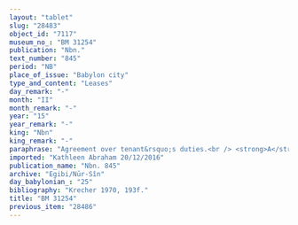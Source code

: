 ```yaml
---
layout: "tablet"
slug: "28483"
object_id: "7117"
museum_no_: "BM 31254"
publication: "Nbn."
text_number: "845"
period: "NB"
place_of_issue: "Babylon city"
type_and_content: "Leases"
day_remark: "-"
month: "II"
month_remark: "-"
year: "15"
year_remark: "-"
king: "Nbn"
king_remark: "-"
paraphrase: "Agreement over tenant&rsquo;s duties.<br /> <strong>A</strong>,<strong> C</strong>&rsquo;s slave, rents a house belonging to <strong>B<sub>1</sub></strong>, <strong><sup>f</sup>B<sub>2</sub></strong> and <strong><sup>f</sup>B<sub>3</sub></strong>. This document states that he will build a reed hut (<em>bīt huṣṣi</em>) from the entrance of this house (<em>pānat bābi</em>) to its way out (<em>mūṣu</em>), and lay bricks for its foundations. Should he fail to do so, the lessors <strong>B<sub>1</sub></strong>, <strong><sup>f</sup>B<sub>2</sub></strong> and <strong><sup>f</sup>B<sub>3</sub></strong> will receive 4 shekels of silver each year as rental price, instead of the construction work on the house. Name of 1 witness and the scribe.<br /> &nbsp;<br /> <strong>A</strong> = Nab&ucirc;-uterri, salve of <strong>C</strong>; <strong>B<sub>1</sub></strong> = Nab&ucirc;-iddin/Bēl-(i)le&rsquo;&rsquo;i; <strong><sup>f</sup>B<sub>2</sub></strong> = <sup>f</sup>Bānītu-ēṭirat; <strong><sup>f</sup>B<sub>3</sub> </strong>= <sup>f</sup>Amat-Nanāya/Marduk-&scaron;umu-uṣur//At&ucirc;; <strong>C</strong> = Itti-Marduk-balāṭu/Nab&ucirc;-ahhē-iddin//Egibi"
imported: "Kathleen Abraham 20/12/2016"
publication_name: "Nbn. 845"
archive: "Egibi/Nūr-Sîn"
day_babylonian_: "25"
bibliography: "Krecher 1970, 193f."
title: "BM 31254"
previous_item: "28486"
---
```

